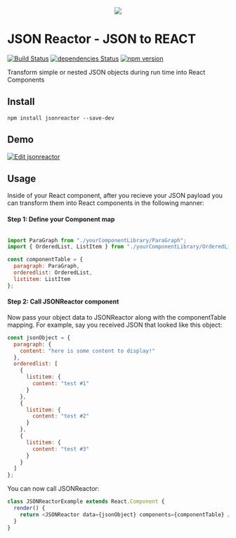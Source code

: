 <div align="center">
  <img src="https://user-images.githubusercontent.com/19170080/30990752-688690d2-a470-11e7-990e-3f39105a58bf.jpg" />
</div>

# JSON Reactor - JSON to REACT

[![Build Status](https://travis-ci.org/gregnb/jsonreactor.svg?branch=master)](https://travis-ci.org/gregnb/jsonreactor)
[![dependencies Status](https://david-dm.org/gregnb/jsonreactor/status.svg)](https://david-dm.org/gregnb/jsonreactor)
[![npm version](https://badge.fury.io/js/jsonreactor.svg)](https://badge.fury.io/js/jsonreactor)

Transform simple or nested JSON objects during run time into React Components 


## Install

`npm install jsonreactor --save-dev `

## Demo

[![Edit jsonreactor](https://codesandbox.io/static/img/play-codesandbox.svg)](https://codesandbox.io/s/1qxj58vnpl)

## Usage

Inside of your React component, after you recieve your JSON payload you can transform them into React components in the following manner:

#### Step 1: Define your Component map
```js

import ParaGraph from "./yourComponentLibrary/ParaGraph";
import { OrderedList, ListItem } from "./yourComponentLibrary/OrderedList";

const componentTable = {
  paragraph: ParaGraph,
  orderedlist: OrderedList,
  listitem: ListItem
};

```

#### Step 2: Call JSONReactor component

Now pass your object data to JSONReactor along with the componentTable mapping. For example, say you received JSON that looked like this object:

```js
const jsonObject = {
  paragraph: {
    content: "here is some content to display!"
  },
  orderedlist: [
    {
      listitem: {
        content: "test #1"
      }
    },
    {
      listitem: {
        content: "test #2"
      }
    },
    {
      listitem: {
        content: "test #3"
      }
    }
  ]
};
```

You can now call JSONReactor:

```js
class JSONReactorExample extends React.Component {
  render() {
    return <JSONReactor data={jsonObject} components={componentTable} />;
  }
}
```

